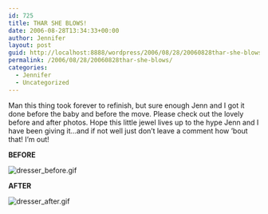 ```yaml
---
id: 725
title: THAR SHE BLOWS!
date: 2006-08-28T13:34:33+00:00
author: Jennifer
layout: post
guid: http://localhost:8888/wordpress/2006/08/28/20060828thar-she-blows/
permalink: /2006/08/28/20060828thar-she-blows/
categories:
  - Jennifer
  - Uncategorized
---
```

Man this thing took forever to refinish, but sure enough Jenn and I got it done before the baby and before the move. Please check out the lovely before and after photos. Hope this little jewel lives up to the hype Jenn and I have been giving it&#8230;and if not well just don&#8217;t leave a comment how &#8217;bout that! I&#8217;m out!
  
**BEFORE**
  
<img id="image10" alt="dresser_before.gif" src="http://static.squarespace.com/static/50db6bb3e4b015296cd43789/50dfa5b1e4b0dc6320e0b5ea/50dfa5b1e4b0dc6320e0b5f2/1156772171000/?format=original" />

**AFTER**
  
<img id="image11" alt="dresser_after.gif" src="http://static.squarespace.com/static/50db6bb3e4b015296cd43789/50dfa5b1e4b0dc6320e0b5ea/50dfa5b1e4b0dc6320e0b5f5/1156772321000/?format=original" />